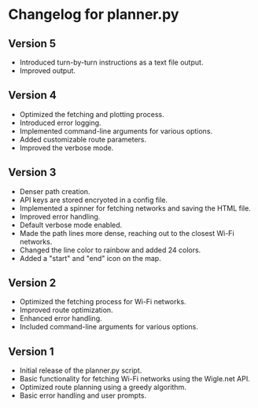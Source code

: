 # Changelog for planner.py

## Version 5
- Introduced turn-by-turn instructions as a text file output.
- Improved output.

## Version 4
- Optimized the fetching and plotting process.
- Introduced error logging.
- Implemented command-line arguments for various options.
- Added customizable route parameters.
- Improved the verbose mode.

## Version 3
- Denser path creation.
- API keys are stored encryoted in a config file.
- Implemented a spinner for fetching networks and saving the HTML file.
- Improved error handling.
- Default verbose mode enabled.
- Made the path lines more dense, reaching out to the closest Wi-Fi networks.
- Changed the line color to rainbow and added 24 colors.
- Added a "start" and "end" icon on the map.

## Version 2
- Optimized the fetching process for Wi-Fi networks.
- Improved route optimization.
- Enhanced error handling.
- Included command-line arguments for various options.

## Version 1
- Initial release of the planner.py script.
- Basic functionality for fetching Wi-Fi networks using the Wigle.net API.
- Optimized route planning using a greedy algorithm.
- Basic error handling and user prompts.
